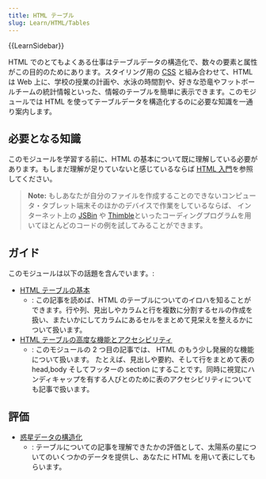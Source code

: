 ```yaml
---
title: HTML テーブル
slug: Learn/HTML/Tables
---
```

{{LearnSidebar}}

HTML でのとてもよくある仕事はテーブルデータの構造化で、数々の要素と属性がこの目的のためにあります。スタイリング用の [CSS](/ja/docs/Learn/CSS) と組み合わせて、HTML は Web 上に、学校の授業の計画や、水泳の時間割や、好きな恐竜やフットボールチームの統計情報といった、情報のテーブルを簡単に表示できます。このモジュールでは HTML を使ってテーブルデータを構造化するのに必要な知識を一通り案内します。

## 必要となる知識

このモジュールを学習する前に、HTML の基本について既に理解している必要があります。もしまだ理解が足りていないと感じているならば [HTML 入門](/ja/docs/Learn/HTML/Introduction_to_HTML)を参照してください。

> **Note:** もしあなたが自分のファイルを作成することのできないコンピュータ・タブレット端末そのほかのデバイスで作業をしているならば、 インターネット上の [JSBin](https://jsbin.com/) や [Thimble](https://thimble.mozilla.org/)といったコーディングプログラムを用いてほとんどのコードの例を試してみることができます。

## ガイド

このモジュールは以下の話題を含んでいます。:

- [HTML テーブルの基本](/ja/docs/Learn/HTML/Tables/Basics)
  - : この記事を読めば、HTML のテーブルについてのイロハを知ることができます。行や列、見出しやカラムと行を複数に分割するセルの作成を扱い、またいかにしてカラムにあるセルをまとめて見栄えを整えるかについて扱います。
- [HTML テーブルの高度な機能とアクセシビリティ](/ja/docs/Learn/HTML/Tables/Advanced)
  - : このモジュールの 2 つ目の記事では、 HTML のもう少し発展的な機能について扱います。 たとえば、見出しや要約、そして行をまとめて表の head,body そしてフッターの section にすることです。同時に視覚にハンディキャップを有する人びとのために表のアクセシビリティについても記事で扱います。

## 評価

- [惑星データの構造化](/ja/docs/Learn/HTML/Tables/Structuring_planet_data)
  - : テーブルについての記事を理解できたかの評価として、太陽系の星についてのいくつかのデータを提供し、あなたに HTML を用いて表にしてもらいます。
